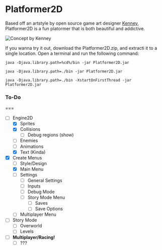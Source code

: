 # Platformer2D

Based off an artstyle by open source game art designer [Kenney](http://www.kenney.nl), Platformer2D is a fun platormer that is both beautiful and addictive.

![Concept by Kenney](http://opengameart.org/sites/default/files/Sample_28.png)

If you wanna try it out, download the Platformer2D.zip, and extracti it to a single location. Open a terminal and run the following command:

``` Windows
java -Djava.library.path=%cd%/bin -jar Platformer2D.jar
```

``` Linux
java -Djava.library.path=./bin -jar Platformer2D.jar
```

``` Mac
java -Djava.library.path=./bin -XstartOnFirstThread -jar Platformer2D.jar
```


### To-Do
===
- [ ] Engine2D
  - [x] Sprites
  - [x] Collisions
    - [ ] Debug regions (show)
  - [ ] Enemies
  - [ ] Animations
  - [x] Text (Kinda)
- [x] Create Menus
  - [ ] Style/Design
  - [x] Main Menu
  - [ ] Settings
    - [ ] General Settings
    - [ ] Inputs
    - [ ] Debug Mode
    - [ ] Story Mode Menu
      - [ ] Saves
      - [ ] Save Options
  - [ ] Multiplayer Menu
- [ ] Story Mode
  - [ ] Overworld
  - [ ] Levels
- [ ] __Multiplayer/Racing!__
  - [ ] ???
